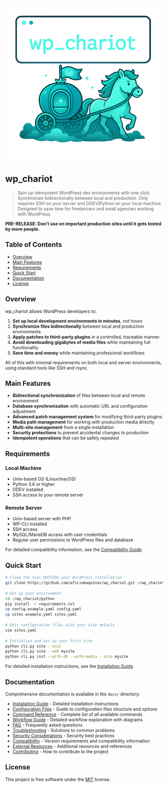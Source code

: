 <p align="center">
  <img src="docs/images/logo.png" alt="wp_chariot logo" width="500"/>
</p>

# wp_chariot

> Spin up idempotent WordPress dev environments with one click. Synchronize bidirectionally between local and production. Only requires SSH on your server and DDEV/Python on your local machine. Designed to save time for freelancers and small agencies working with WordPress.

**PRE-RELEASE: Don't use on important production sites until it gets tested by more people.**

## Table of Contents
- [Overview](#overview)
- [Main Features](#main-features)
- [Requirements](#requirements)
- [Quick Start](#quick-start)
- [Documentation](#documentation)
- [License](#license)

## Overview

wp_chariot allows WordPress developers to:

1. **Set up local development environments in minutes**, not hours
2. **Synchronize files bidirectionally** between local and production environments
3. **Apply patches to third-party plugins** in a controlled, traceable manner
4. **Avoid downloading gigabytes of media files** while maintaining full functionality
5. **Save time and money** while maintaining professional workflows

All of this with minimal requirements on both local and server environments, using standard tools like SSH and rsync.

## Main Features

- **Bidirectional synchronization** of files between local and remote environment
- **Database synchronization** with automatic URL and configuration adjustment
- **Advanced patch management system** for modifying third-party plugins
- **Media path management** for working with production media directly
- **Multi-site management** from a single installation
- **Security protections** to prevent accidental changes to production
- **Idempotent operations** that can be safely repeated

## Requirements

### Local Machine
- Unix-based OS (Linux/macOS)
- Python 3.6 or higher
- DDEV installed
- SSH access to your remote server

### Remote Server
- Unix-based server with PHP
- WP-CLI installed
- SSH access
- MySQL/MariaDB access with user credentials
- Regular user permissions to WordPress files and database

For detailed compatibility information, see the [Compatibility Guide](docs/compatibility.md).

## Quick Start

```bash
# Clone the tool OUTSIDE your WordPress installation
git clone https://github.com/aficiomaquinas/wp_chariot.git ~/wp_chariot

# Set up your environment
cd ~/wp_chariot/python
pip install -r requirements.txt
cp config.example.yaml config.yaml
cp sites.example.yaml sites.yaml

# Edit configuration files with your site details
vim sites.yaml

# Initialize and set up your first site
python cli.py site --init
python cli.py site --add mysite
python cli.py init --with-db --with-media --site mysite
```

For detailed installation instructions, see the [Installation Guide](docs/installation.md).

## Documentation

Comprehensive documentation is available in the `docs/` directory:

- [Installation Guide](docs/installation.md) - Detailed installation instructions
- [Configuration Files](docs/configuration-files.md) - Guide to configuration files structure and options
- [Command Reference](docs/commands-reference.md) - Complete list of all available commands
- [Workflow Guide](docs/workflow.md) - Detailed workflow explanation with diagrams
- [FAQ](docs/faq.md) - Frequently asked questions
- [Troubleshooting](docs/troubleshooting.md) - Solutions to common problems
- [Security Considerations](docs/security.md) - Security best practices
- [Compatibility](docs/compatibility.md) - Version requirements and compatibility information
- [External Resources](docs/resources.md) - Additional resources and references
- [Contributing](CONTRIBUTING.md) - How to contribute to the project

## License

This project is free software under the [MIT](LICENSE) license.
